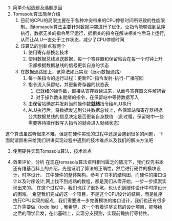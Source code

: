 1. 简单介绍选题及选题原因
2. Tomasolu算法简单介绍
    1. 目前的CPU的局限主要在于各种冲突带来的CPU停顿时间所导致的性能限制。而tomasolu算法主要针对数据冲突进行了优化，让指令能够做到乱序执行，数据无关的指令尽早运行，据相关的指令在解决相关性后马上运行,从而让ALU一直处于工作状态，减少了CPU停顿时间
    2. 该算法的创新点有两个
        1. 使用寄存器换名技术
   		2. 使用数据总线发送数据，每一个寄存器和保留站会在每一个时钟上升沿都根据数据总线的信号更新自身的状态
  	3. 在数据通路图上，该算法如此实现（展示数据通路）
  		1. 每一条指令的运行过程：更新PC-指令发射-执行-广播写回
    	1. 指令流入保留站，并更新寄存器的状态表
			1. 已就绪的操作数，直接从寄存器读进来，从而与寄存器文件解耦合
      		2. 对于操作数未就绪的指令，在保留站中等待数据写入
    	2. 由保留站确定并发射当前操作数**就绪**指令给ALU执行
    	3. ALU执行后，将数据发送到公共数据总线上，各保留站和寄存器根据公共数据总线的信息决定是否更新自身数值
      （此过程，保留站中一些需要等待操作数写入指令的就会进入就绪状态）

这个算法虽然听起来不难，但是在硬件实现的过程中还是会遇到很多的问题，
下面就请颜彬来给我们讲讲实现过程中遇到的技术难点以及我们的解决方法吧

3. 使用硬件实现Tomasolu算法，技术难点

4. 效果评价，分析
  在现在tomasolu算法资料相当匮乏的情况下，我们仅凭书本还有维基百科上的介绍，先是证明了算法的正确性，然后进行硬件的模块设计，时序设计，
  其中硬件的整体架构，参考了书本的结构图，而硬件的接口设计以及时序设计,网上找不到成熟的教程，都是我们从零开始，一步一步摸索实现出来的。
  在这个过程中，我们也踩了很多坑，也认识到硬件设计中时序设计的困难。
  希望我们完成的这一个项目，不是这个CPU设计的结束，而是乱序执行CPU实现的起点，我们需要进一步完善模块的接口设计，我们也还有很多工作需要做（todo list）, 我希望，这一个有着详尽文档的设计项目，能够给之后的同学启发，在此基础上，实现分支预测，实现前瞻执行等特性。